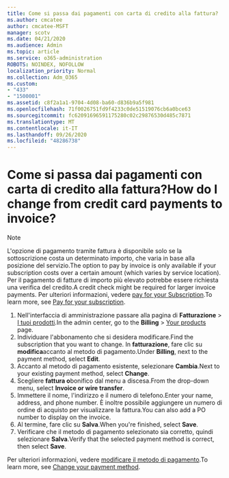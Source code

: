 ```yaml
---
title: Come si passa dai pagamenti con carta di credito alla fattura?
ms.author: cmcatee
author: cmcatee-MSFT
manager: scotv
ms.date: 04/21/2020
ms.audience: Admin
ms.topic: article
ms.service: o365-administration
ROBOTS: NOINDEX, NOFOLLOW
localization_priority: Normal
ms.collection: Adm_O365
ms.custom:
- "433"
- "1500001"
ms.assetid: c8f2a1a1-9704-4d08-ba60-d836b9a5f981
ms.openlocfilehash: 71f0026751fd9f4233c0de51519076cb6a0bce63
ms.sourcegitcommit: fc62091696591175280c02c29876530d485c7871
ms.translationtype: MT
ms.contentlocale: it-IT
ms.lasthandoff: 09/26/2020
ms.locfileid: "48286738"
---
```

# <a name="how-do-i-change-from-credit-card-payments-to-invoice"></a><span data-ttu-id="3326c-102">Come si passa dai pagamenti con carta di credito alla fattura?</span><span class="sxs-lookup"><span data-stu-id="3326c-102">How do I change from credit card payments to invoice?</span></span>

> [!NOTE]
> <span data-ttu-id="3326c-103">L'opzione di pagamento tramite fattura è disponibile solo se la sottoscrizione costa un determinato importo, che varia in base alla posizione del servizio.</span><span class="sxs-lookup"><span data-stu-id="3326c-103">The option to pay by invoice is only available if your subscription costs over a certain amount (which varies by service location).</span></span> <span data-ttu-id="3326c-104">Per il pagamento di fatture di importo più elevato potrebbe essere richiesta una verifica del credito.</span><span class="sxs-lookup"><span data-stu-id="3326c-104">A credit check might be required for larger invoice payments.</span></span> <span data-ttu-id="3326c-105">Per ulteriori informazioni, vedere [pay for your Subscription](https://docs.microsoft.com/microsoft-365/commerce/billing-and-payments/pay-for-your-subscription).</span><span class="sxs-lookup"><span data-stu-id="3326c-105">To learn more, see [Pay for your subscription](https://docs.microsoft.com/microsoft-365/commerce/billing-and-payments/pay-for-your-subscription).</span></span>

1. <span data-ttu-id="3326c-106">Nell'interfaccia di amministrazione passare alla pagina di **Fatturazione** > [I tuoi prodotti](https://go.microsoft.com/fwlink/p/?linkid=842054).</span><span class="sxs-lookup"><span data-stu-id="3326c-106">In the admin center, go to the **Billing** > [Your products](https://go.microsoft.com/fwlink/p/?linkid=842054) page.</span></span>
2. <span data-ttu-id="3326c-107">Individuare l'abbonamento che si desidera modificare.</span><span class="sxs-lookup"><span data-stu-id="3326c-107">Find the subscription that you want to change.</span></span> <span data-ttu-id="3326c-108">In **fatturazione**, fare clic su **modifica**accanto al metodo di pagamento.</span><span class="sxs-lookup"><span data-stu-id="3326c-108">Under **Billing**, next to the payment method, select **Edit**.</span></span>
3. <span data-ttu-id="3326c-109">Accanto al metodo di pagamento esistente, selezionare **Cambia**.</span><span class="sxs-lookup"><span data-stu-id="3326c-109">Next to your existing payment method, select **Change**.</span></span>
4. <span data-ttu-id="3326c-110">Scegliere **fattura o**bonifico dal menu a discesa.</span><span class="sxs-lookup"><span data-stu-id="3326c-110">From the drop-down menu, select **Invoice or wire transfer**.</span></span>
5. <span data-ttu-id="3326c-111">Immettere il nome, l'indirizzo e il numero di telefono.</span><span class="sxs-lookup"><span data-stu-id="3326c-111">Enter your name, address, and phone number.</span></span> <span data-ttu-id="3326c-112">È inoltre possibile aggiungere un numero di ordine di acquisto per visualizzare la fattura.</span><span class="sxs-lookup"><span data-stu-id="3326c-112">You can also add a PO number to display on the invoice.</span></span>
6. <span data-ttu-id="3326c-113">Al termine, fare clic su **Salva**.</span><span class="sxs-lookup"><span data-stu-id="3326c-113">When you're finished, select **Save**.</span></span>
7. <span data-ttu-id="3326c-114">Verificare che il metodo di pagamento selezionato sia corretto, quindi selezionare **Salva**.</span><span class="sxs-lookup"><span data-stu-id="3326c-114">Verify that the selected payment method is correct, then select **Save**.</span></span>

<span data-ttu-id="3326c-115">Per ulteriori informazioni, vedere [modificare il metodo di pagamento](https://docs.microsoft.com/microsoft-365/commerce/billing-and-payments/change-payment-method).</span><span class="sxs-lookup"><span data-stu-id="3326c-115">To learn more, see [Change your payment method](https://docs.microsoft.com/microsoft-365/commerce/billing-and-payments/change-payment-method).</span></span>